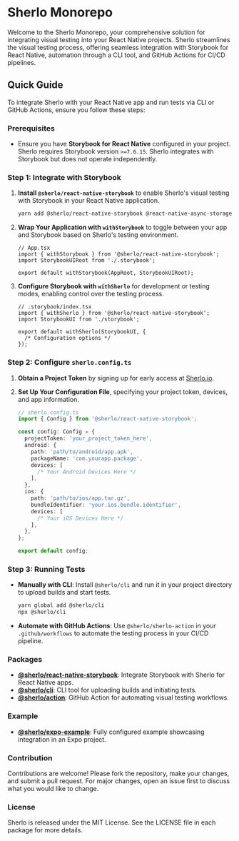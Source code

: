 # Sherlo Monorepo

Welcome to the Sherlo Monorepo, your comprehensive solution for integrating visual testing into your React Native projects. Sherlo streamlines the visual testing process, offering seamless integration with Storybook for React Native, automation through a CLI tool, and GitHub Actions for CI/CD pipelines.

## Quick Guide

To integrate Sherlo with your React Native app and run tests via CLI or GitHub Actions, ensure you follow these steps:

### Prerequisites

- Ensure you have **Storybook for React Native** configured in your project. Sherlo requires Storybook version `>=7.6.15`. Sherlo integrates with Storybook but does not operate independently.

### Step 1: Integrate with Storybook

1. **Install `@sherlo/react-native-storybook`** to enable Sherlo's visual testing with Storybook in your React Native application.

   ```bash
   yarn add @sherlo/react-native-storybook @react-native-async-storage/async-storage
   ```

2. **Wrap Your Application with `withStorybook`** to toggle between your app and Storybook based on Sherlo's testing environment.

   ```tsx
   // App.tsx
   import { withStorybook } from '@sherlo/react-native-storybook';
   import StorybookUIRoot from './.storybook';

   export default withStorybook(AppRoot, StorybookUIRoot);
   ```

3. **Configure Storybook with `withSherlo`** for development or testing modes, enabling control over the testing process.

   ```tsx
   // .storybook/index.tsx
   import { withSherlo } from '@sherlo/react-native-storybook';
   import StorybookUI from './storybook';

   export default withSherlo(StorybookUI, {
     /* Configuration options */
   });
   ```

### Step 2: Configure `sherlo.config.ts`

1. **Obtain a Project Token** by signing up for early access at [Sherlo.io](https://sherlo.io).

2. **Set Up Your Configuration File**, specifying your project token, devices, and app information.

   ```typescript
   // sherlo.config.ts
   import { Config } from '@sherlo/react-native-storybook';

   const config: Config = {
     projectToken: 'your_project_token_here',
     android: {
       path: 'path/to/android/app.apk',
       packageName: 'com.yourapp.package',
       devices: [
         /* Your Android Devices Here */
       ],
     },
     ios: {
       path: 'path/to/ios/app.tar.gz',
       bundleIdentifier: 'your.ios.bundle.identifier',
       devices: [
         /* Your iOS Devices Here */
       ],
     },
   };

   export default config;
   ```

### Step 3: Running Tests

- **Manually with CLI**: Install `@sherlo/cli` and run it in your project directory to upload builds and start tests.

  ```bash
  yarn global add @sherlo/cli
  npx @sherlo/cli
  ```

- **Automate with GitHub Actions**: Use `@sherlo/sherlo-action` in your `.github/workflows` to automate the testing process in your CI/CD pipeline.

### Packages

- **[@sherlo/react-native-storybook](packages/react-native-storybook/README.md)**: Integrate Storybook with Sherlo for React Native apps.
- **[@sherlo/cli](packages/cli/README.md)**: CLI tool for uploading builds and initiating tests.
- **[@sherlo/action](packages/cli/README.md)**: GitHub Action for automating visual testing workflows.

### Example

- **[@sherlo/expo-example](example/expo-example/README.md)**: Fully configured example showcasing integration in an Expo project.

### Contribution

Contributions are welcome! Please fork the repository, make your changes, and submit a pull request. For major changes, open an issue first to discuss what you would like to change.

### License

Sherlo is released under the MIT License. See the LICENSE file in each package for more details.
